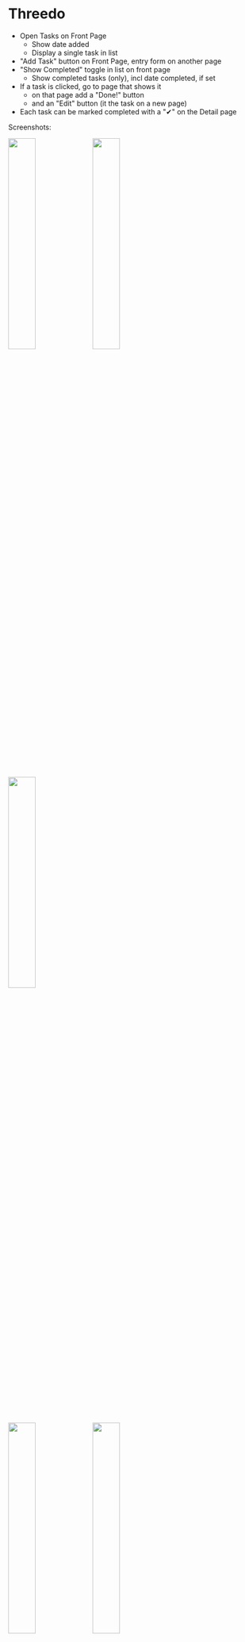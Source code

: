# Threedo

- Open Tasks on Front Page
    - Show date added
    - Display a single task in list
- "Add Task" button on Front Page, entry form on another page
- "Show Completed" toggle in list on front page
    - Show completed tasks (only), incl date completed, if set
- If a task is clicked, go to page that shows it
    - on that page add a "Done!" button
    - and an "Edit" button (it the task on a new page)
- Each task can be marked completed with a "✔" on the Detail page

Screenshots:
<p float="left">
  <img src="https://github.com/kinseyvo/Threedo/assets/54725252/a109bea5-0121-485e-a65d-46ab3832ad4a" width="33%" />
  <img src="https://github.com/kinseyvo/Threedo/assets/54725252/a8ff84fc-6033-4896-b6f4-1af335ab3d80" width="33%" />
  <img src="https://github.com/kinseyvo/Threedo/assets/54725252/0ed400a6-23b7-43c9-a883-9dde8792f176" width="33%" />
</p>

<p float="left">
  <img src="https://github.com/kinseyvo/Threedo/assets/54725252/e8215b59-0da5-46b7-8bbf-63e81daa9be5" width="33%" />
  <img src="https://github.com/kinseyvo/Threedo/assets/54725252/c3a95e30-c1d3-4f36-93fd-3f22650c88da" width="33%" />
  <img src="https://github.com/kinseyvo/Threedo/assets/54725252/88f45b61-ee7a-4892-9640-ac3c7bd99448" width="33%" />
</p>



_________________________________________________________________________________________________________________________________________
This is a new [**React Native**](https://reactnative.dev) project, bootstrapped using [`@react-native-community/cli`](https://github.com/react-native-community/cli).

# Getting Started

>**Note**: Make sure you have completed the [React Native - Environment Setup](https://reactnative.dev/docs/environment-setup) instructions till "Creating a new application" step, before proceeding.

## Step 1: Start the Metro Server

First, you will need to start **Metro**, the JavaScript _bundler_ that ships _with_ React Native.

To start Metro, run the following command from the _root_ of your React Native project:

```bash
# using npm
npm start

# OR using Yarn
yarn start
```

## Step 2: Start your Application

Let Metro Bundler run in its _own_ terminal. Open a _new_ terminal from the _root_ of your React Native project. Run the following command to start your _Android_ or _iOS_ app:

### For Android

```bash
# using npm
npm run android

# OR using Yarn
yarn android
```

### For iOS

```bash
# using npm
npm run ios

# OR using Yarn
yarn ios
```

If everything is set up _correctly_, you should see your new app running in your _Android Emulator_ or _iOS Simulator_ shortly provided you have set up your emulator/simulator correctly.

This is one way to run your app — you can also run it directly from within Android Studio and Xcode respectively.

## Step 3: Modifying your App

Now that you have successfully run the app, let's modify it.

1. Open `App.tsx` in your text editor of choice and edit some lines.
2. For **Android**: Press the <kbd>R</kbd> key twice or select **"Reload"** from the **Developer Menu** (<kbd>Ctrl</kbd> + <kbd>M</kbd> (on Window and Linux) or <kbd>Cmd ⌘</kbd> + <kbd>M</kbd> (on macOS)) to see your changes!

   For **iOS**: Hit <kbd>Cmd ⌘</kbd> + <kbd>R</kbd> in your iOS Simulator to reload the app and see your changes!

## Congratulations! :tada:

You've successfully run and modified your React Native App. :partying_face:

### Now what?

- If you want to add this new React Native code to an existing application, check out the [Integration guide](https://reactnative.dev/docs/integration-with-existing-apps).
- If you're curious to learn more about React Native, check out the [Introduction to React Native](https://reactnative.dev/docs/getting-started).

# Troubleshooting

If you can't get this to work, see the [Troubleshooting](https://reactnative.dev/docs/troubleshooting) page.

# Learn More

To learn more about React Native, take a look at the following resources:

- [React Native Website](https://reactnative.dev) - learn more about React Native.
- [Getting Started](https://reactnative.dev/docs/environment-setup) - an **overview** of React Native and how setup your environment.
- [Learn the Basics](https://reactnative.dev/docs/getting-started) - a **guided tour** of the React Native **basics**.
- [Blog](https://reactnative.dev/blog) - read the latest official React Native **Blog** posts.
- [`@facebook/react-native`](https://github.com/facebook/react-native) - the Open Source; GitHub **repository** for React Native.

